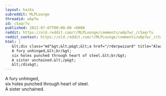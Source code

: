 ```yaml
---
layout: haiku
subreddit: MLPLounge
threadid: w6p7w
id: c5aqr7u
published: 2012-07-07T00:00:00 +0000
reddit: https://old.reddit.com/r/MLPLounge/comments/w6p7w/_/c5aqr7u
reddit_context: https://old.reddit.com/r/MLPLounge/comments/w6p7w/_/c5aqr7u?context=3
html: |
   &lt;div class="md"&gt;&lt;p&gt;&lt;a href="/rderpwizard" title="Always Relevant / Fellowship Of Harmony / Paper Bag Princess"&gt;&lt;/a&gt;
   A fury unhinged,&lt;br/&gt;
   six holes punched through heart of steel.&lt;br/&gt;
   A sister unchained.&lt;/p&gt;
   &lt;/div&gt;
---
```


[](/rderpwizard "Always Relevant / Fellowship Of Harmony / Paper Bag Princess")
A fury unhinged,  
six holes punched through heart of steel.  
A sister unchained.